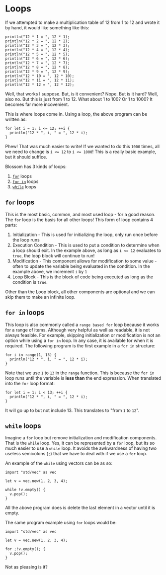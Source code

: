 # Loops

If we attempted to make a multiplication table of 12 from 1 to 12 and wrote it by hand, it would like something like this:

```bls
println("12 * 1 = ", 12 * 1);
println("12 * 2 = ", 12 * 2);
println("12 * 3 = ", 12 * 3);
println("12 * 4 = ", 12 * 4);
println("12 * 5 = ", 12 * 5);
println("12 * 6 = ", 12 * 6);
println("12 * 7 = ", 12 * 7);
println("12 * 8 = ", 12 * 8);
println("12 * 9 = ", 12 * 9);
println("12 * 10 = ", 12 * 10);
println("12 * 11 = ", 12 * 11);
println("12 * 12 = ", 12 * 12);
```

Well, that works I suppose. But, is it convenient? Nope. But is it hard? Well, also no. But this is just from 1 to 12. What about 1 to 100? Or 1 to 1000? It becomes far more incovenient.

This is where loops come in. Using a loop, the above program can be written as:

```bls
for let i = 1; i <= 12; ++i {
  println("12 * ", i, " = ", 12 * i);
}
```

Phew! That was much easier to write! If we wanted to do this `1000` times, all we need to change is `i <= 12` to `i <= 1000`! This is a really basic example, but it should suffice.

Blossom has 3 kinds of loops:
  
  1. [`for`](#for-loops) loops
  2. [`for in`](#for-in-loops) loops
  3. [`while`](#while-loops) loops

## `for` loops

This is the most basic, common, and most used loop - for a good reason. The `for` loop is the basis for all other loops! This form of loop contains 4 parts:

  1. Initialization - This is used for initializing the loop, only run once before the loop runs
  2. Execution Condition - This is used to put a condition to determine when a loop should exit. In the example above, as long as `i <= 12` evaluates to `true`, the loop block will continue to run!
  3. Modification - This component allows for modification to some value - often to update the variable being evaluated in the condition. In the example above, we increment `i` by `1`
  4. Loop Block - This is the block of code being executed as long as the condition is `true`.

Other than the Loop block, all other components are optional and we can skip them to make an infinite loop.

## `for in` loops

This loop is also commonly called a `range based for` loop because it works for a range of items. Although very helpful as well as readable, it is not always feasible. For example, skipping initialization or modification is not an option while using a `for in` loop. In any case, it is available for when it is required. The following program is the first example in a `for in` structure:

```bls
for i in range(1, 13) {
  println("12 * ", i, " = ", 12 * i);
}
```

Note that we use `1` to `13` in the `range` function. This is because the `for in` loop runs until the variable is **less than** the end expression. When translated into the `for` loop format:

```bls
for let i = 1; i < 13; ++i {
  println("12 * ", i, " = ", 12 * i);
}
```

It will go up to but not include 13. This translates to "from `1` to `12`".

## `while` loops

Imagine a `for` loop but remove initialization and modification components. That is the `while` loop. Yes, it can be represented by a `for` loop, but its so much easier to use a `while` loop. It avoids the awkwardness of having two useless semicolons (`;`) that we have to deal with if we use a `for` loop.

An example of the `while` using vectors can be as so:

```bls
import "std/vec" as vec

let v = vec.new(1, 2, 3, 4);

while !v.empty() {
  v.pop();
}
```

All the above program does is delete the last element in a vector until it is empty.

The same program example using `for` loops would be:

```bls
import "std/vec" as vec

let v = vec.new(1, 2, 3, 4);

for ;!v.empty(); {
  v.pop();
}
```

Not as pleasing is it?
